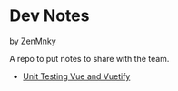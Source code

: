 # Dev Notes
by [ZenMnky](https://github.com/ZenMnky)

A repo to put notes to share with the team.

- [Unit Testing Vue and Vuetify](https://github.com/ZenMnky/dev-notes/blob/master/unit-testing-vue-vuetify.md)
